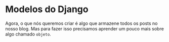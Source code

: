 # Modelos do Django

Agora, o que nós queremos criar é algo que armazene todos os posts no nosso blog. Mas para fazer isso precisamos aprender um pouco mais sobre algo chamado `objeto`.

